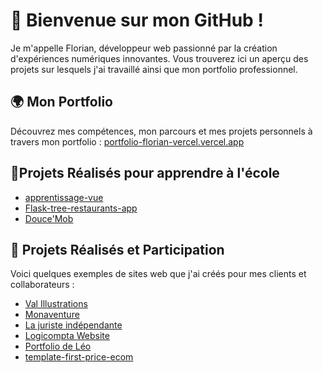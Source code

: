 # 👋 Bienvenue sur mon GitHub !

Je m'appelle Florian, développeur web passionné par la création d'expériences numériques innovantes. Vous trouverez ici un aperçu des projets sur lesquels j'ai travaillé ainsi que mon portfolio professionnel.

## 🌍 Mon Portfolio

Découvrez mes compétences, mon parcours et mes projets personnels à travers mon portfolio :
[portfolio-florian-vercel.vercel.app](https://portfolio-florian-vercel.vercel.app/)

## 🏫Projets Réalisés pour apprendre à l'école 
- [apprentissage-vue](http://p2203403.pages.univ-lyon1.fr/my-beautiful-vue-app/)
- [Flask-tree-restaurants-app](https://floriaanmtpp.pythonanywhere.com/)
- [Douce'Mob](p2203403.pages.univ-lyon1.fr/sae-webs1/)

## 💼 Projets Réalisés et Participation

Voici quelques exemples de sites web que j'ai créés pour mes clients et collaborateurs :

- [Val Illustrations](https://val-illustrations.vercel.app)
- [Monaventure](https://www.mona-venture.com/)
- [La juriste indépendante](https://la-juriste-independante-v2.vercel.app/)
- [Logicompta Website](https://ffillouxdev.github.io/logicompta-website/)
- [Portfolio de Léo](https://portfolio-leo-vercel.vercel.app/)
- [template-first-price-ecom](https://template-first-price-ecom.vercel.app/)

